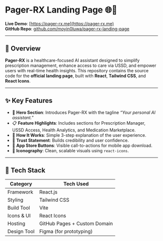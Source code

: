 # Pager-RX Landing Page 🌐💊

**Live Demo**: [https://pager-rx.me](https://pager-rx.me)  
**GitHub Repo**: [github.com/moyin0luwa/pager-rx-landing-page](https://github.com/moyin0luwa/pager-rx-landing-page)

---

## 📌 Overview

**Pager-RX** is a healthcare-focused AI assistant designed to simplify prescription management, enhance access to care via USSD, and empower users with real-time health insights. This repository contains the source code for the **official landing page**, built with **React**, **Tailwind CSS**, and **React Icons**.

---

## ✨ Key Features

- 🧠 **Hero Section**: Introduces Pager-RX with the tagline *“Your personal AI assistant.”*
- 📋 **Feature Highlights**: Includes sections for Prescription Manager, USSD Access, Health Analytics, and Medication Marketplace.
- 🧾 **How It Works**: Simple 3-step explanation of the user experience.
- 🔐 **Trust Statement**: Builds credibility and user confidence.
- 📲 **App Store Buttons**: Visible call-to-actions for mobile app download.
- 🎯 **Iconography**: Clean, scalable visuals using `react-icons`.

---

## 🚀 Tech Stack

| Category        | Tech Used              |
|----------------|------------------------|
| Framework      | React.js|
| Styling        | Tailwind CSS|
| Build Tool     | Vite|
| Icons & UI     | React Icons|
| Hosting        | GitHub Pages + Custom Domain |
| Design Tool    | Figma (for prototyping) |
